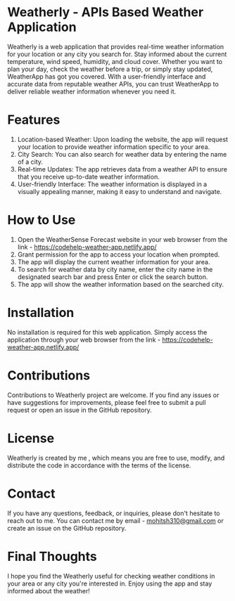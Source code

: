 # Weatherly - APIs Based Weather Application

Weatherly is a web application that provides real-time weather information for your location or any city you search for. 
Stay informed about the current temperature, wind speed, humidity, and cloud cover. 
Whether you want to plan your day, check the weather before a trip, or simply stay updated, WeatherApp has got you covered. 
With a user-friendly interface and accurate data from reputable weather APIs, you can trust WeatherApp to deliver reliable weather information whenever you need it.

# Features

1. Location-based Weather: Upon loading the website, the app will request your location to provide weather information specific to your area.
2. City Search: You can also search for weather data by entering the name of a city.
3. Real-time Updates: The app retrieves data from a weather API to ensure that you receive up-to-date weather information.
4. User-friendly Interface: The weather information is displayed in a visually appealing manner, making it easy to understand and navigate.
   
# How to Use

1. Open the WeatherSense Forecast website in your web browser from the link - https://codehelp-weather-app.netlify.app/
2. Grant permission for the app to access your location when prompted.
3. The app will display the current weather information for your area.
4. To search for weather data by city name, enter the city name in the designated search bar and press Enter or click the search button.
5. The app will show the weather information based on the searched city.

# Installation

No installation is required for this web application. Simply access the application through your web browser from the link - https://codehelp-weather-app.netlify.app/

# Contributions

Contributions to Weatherly project are welcome. If you find any issues or have suggestions for improvements, please feel free to submit a pull request 
or open an issue in the GitHub repository.

# License

Weatherly is created by me , which means you are free to use, modify, and distribute the code in accordance with the terms of the license.

# Contact

If you have any questions, feedback, or inquiries, please don't hesitate to reach out to me. You can contact me by email - mohitsh310@gmail.com
or create an issue on the GitHub repository.

# Final Thoughts

I hope you find the Weatherly useful for checking weather conditions in your area or any city you're interested in. 
Enjoy using the app and stay informed about the weather!

